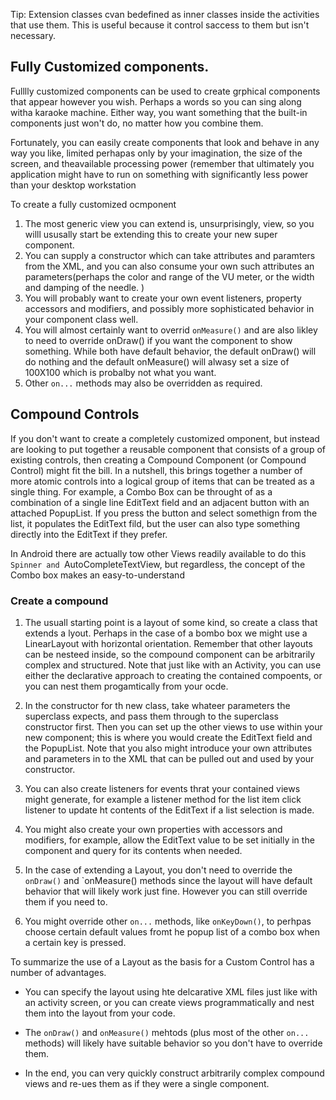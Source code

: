 
Tip: Extension classes cvan bedefined as inner classes inside the activities that use them. This is useful because it control saccess to them but isn't necessary. 

## Fully Customized components. 
Fulllly customized components can be used to create grphical components that appear however you wish. Perhaps a words so you can sing along witha karaoke machine. Either way, you want something that the built-in components just won't do, no matter how you combine them. 

Fortunately, you can easily create components that look and behave in any way you like, limited perhapas only by your imagination, the size of the screen, and theavailable processing power (remember that ultimately you application might have to run on something with significantly less power than your desktop workstation

To create a fully customized ocmponent
1. The most generic view you can extend is, unsurprisingly, view, so you willl ususally start be extending this to create your new super component. 
2. You can supply a constructor which can take attributes and paramters from the XML, and you can also consume your own such attributes an parameters(perhaps the color and range of the VU meter, or the width and damping of the needle. )
3. You will probably want to create your own event listeners, property accessors and modifiers, and possibly more sophisticated behavior in your component class well. 
4. You will almost certainly want to overrid `onMeasure()` and are also likley to need to override onDraw() if you want the component to show something. While both have default behavior, the default onDraw() will do nothing and the default onMeasure() will alwasy set a size of 100X100 which is probalby not what you want. 
5. Other `on...` methods may also be overridden as required. 



## Compound Controls
If you don't want to create a completely customized omponent, but instead are looking to put together a reusable component that consists of a group of existing controls, then creating a Compound Component (or Compound Control) might fit the bill. In a nutshell, this brings together a number of more atomic controls into a logical group of items that can be treated as a single thing. For example, a Combo Box can be throught of as a combination of a single line EditText field and an adjacent button with an attached PopupList. If you press the button and select somethign from the list, it populates the EditText fild, but the user can also type something directly into the EditText  if they prefer. 

In Android there are actually tow other Views readily available to do this `Spinner and `AutoCompleteTextView, but regardless, the concept of the Combo box makes an easy-to-understand 

### Create a compound
1. The usuall starting point is a layout of some kind, so create a class that extends a lyout. Perhaps in the case of a bombo box we might use a LinearLayout with horizontal orientation. Remember that other layouts can be nesteed inside, so the compound component can be arbitrarily complex and structured. Note that just like with an Activity, you can use either the declarative approach to creating the contained compoents, or you can nest them progamtically from your ocde. 

2. In the constructor for th new class, take whateer parameters the superclass expects, and pass them through to the superclass constructor first. Then you can set up the other views to use within your new component; this is where you would create the EditText field and the PopupList. Note that you also might introduce your own attributes and parameters in to the XML that can be pulled out and used by your constructor. 

3. You can also create listeners for events thrat your contained views might generate, for example a listener method for the list item click listener to update ht contents of the EditText if a list selection is made. 

4. You might also create your own properties with accessors and modifiers, for example, allow the EditText value to be set initially in the component and query for its contents when needed. 
5. In the case of extending a Layout, you don't need to override the `onDraw()` and `onMeasure() methods since the layout will have default behavior that will likely work just fine. However you can still override them if you need to. 

6. You might override other `on...` methods, like `onKeyDown()`, to perhpas choose certain default values fromt he popup list of a combo box when a certain key is pressed. 

To summarize the use of a Layout as the basis for a Custom Control has a number of advantages. 

- You can specify the layout using hte delcarative XML files just like with an activity screen, or you can create views programmatically and nest them into the layout from your code. 

- The `onDraw()` and `onMeasure()` mehtods (plus most of the other `on...` methods) will likely have suitable behavior so you don't have to override them. 

- In the end, you can very quickly construct arbitrarily complex compound views and re-ues them as if they were a single component. 

